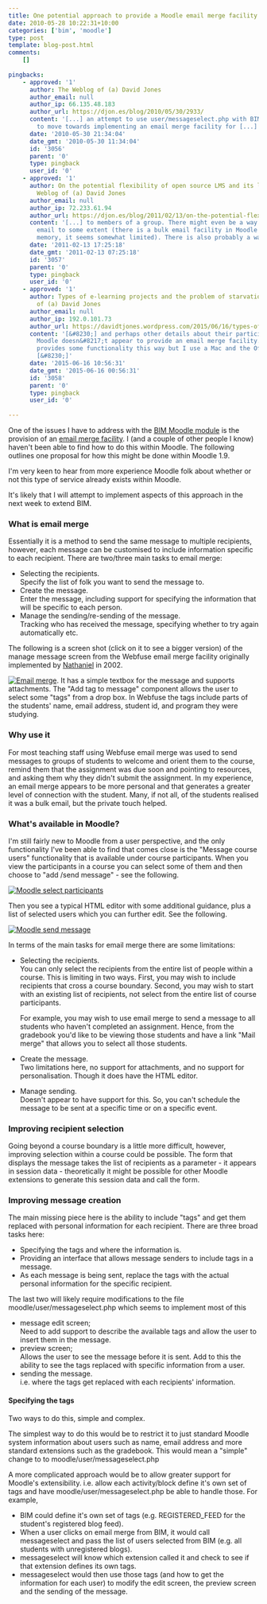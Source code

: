 ```yaml
---
title: One potential approach to provide a Moodle email merge facility
date: 2010-05-28 10:22:31+10:00
categories: ['bim', 'moodle']
type: post
template: blog-post.html
comments:
    []
    
pingbacks:
    - approved: '1'
      author: The Weblog of (a) David Jones
      author_email: null
      author_ip: 66.135.48.183
      author_url: https://djon.es/blog/2010/05/30/2933/
      content: '[...] an attempt to use user/messageselect.php with BIM in an attempt
        to move towards implementing an email merge facility for [...]'
      date: '2010-05-30 21:34:04'
      date_gmt: '2010-05-30 11:34:04'
      id: '3056'
      parent: '0'
      type: pingback
      user_id: '0'
    - approved: '1'
      author: On the potential flexibility of open source LMS and its limits &laquo; The
        Weblog of (a) David Jones
      author_email: null
      author_ip: 72.233.61.94
      author_url: https://djon.es/blog/2011/02/13/on-the-potential-flexibility-of-open-source-lms-and-its-limits/
      content: '[...] to members of a group. There might even be a way to customise that
        email to some extent (there is a bulk email facility in Moodle 1.9, but, from
        memory, it seems somewhat limited). There is also probably a way to do a [...]'
      date: '2011-02-13 17:25:18'
      date_gmt: '2011-02-13 07:25:18'
      id: '3057'
      parent: '0'
      type: pingback
      user_id: '0'
    - approved: '1'
      author: Types of e-learning projects and the problem of starvation | The Weblog
        of (a) David Jones
      author_email: null
      author_ip: 192.0.101.73
      author_url: https://davidtjones.wordpress.com/2015/06/16/types-of-e-learning-projects-and-the-problem-of-starvation/
      content: '[&#8230;] and perhaps other details about their participation in the course.
        Moodle doesn&#8217;t appear to provide an email merge facility. In theory Office
        provides some functionality this way but I use a Mac and the Office stuff never
        [&#8230;]'
      date: '2015-06-16 10:56:31'
      date_gmt: '2015-06-16 00:56:31'
      id: '3058'
      parent: '0'
      type: pingback
      user_id: '0'
    
---
```

One of the issues I have to address with the [BIM Moodle module](/blog2/research/bam-blog-aggregation-management/) is the provision of an [email merge facility](http://github.com/djplaner/BIM/issues#issue/4). I (and a couple of other people I know) haven't been able to find how to do this within Moodle. The following outlines one proposal for how this might be done within Moodle 1.9.

I'm very keen to hear from more experience Moodle folk about whether or not this type of service already exists within Moodle.

It's likely that I will attempt to implement aspects of this approach in the next week to extend BIM.

### What is email merge

Essentially it is a method to send the same message to multiple recipients, however, each message can be customised to include information specific to each recipient. There are two/three main tasks to email merge:

- Selecting the recipients.  
    Specify the list of folk you want to send the message to.
- Create the message.  
    Enter the message, including support for specifying the information that will be specific to each person.
- Manage the sending/re-sending of the message.  
    Tracking who has received the message, specifying whether to try again automatically etc.

The following is a screen shot (click on it to see a bigger version) of the manage message screen from the Webfuse email merge facility originally implemented by [Nathaniel](http://au.linkedin.com/pub/nathaniel-fitzgerald-hood/11/263/2b2) in 2002.

[![Email merge](images/4646252528_4d532369bb_m.jpg)](http://www.flickr.com/photos/david_jones/4646252528/ "Email merge by David T Jones, on Flickr"). It has a simple textbox for the message and supports attachments. The "Add tag to message" component allows the user to select some "tags" from a drop box. In Webfuse the tags include parts of the students' name, email address, student id, and program they were studying.

### Why use it

For most teaching staff using Webfuse email merge was used to send messages to groups of students to welcome and orient them to the course, remind them that the assignment was due soon and pointing to resources, and asking them why they didn't submit the assignment. In my experience, an email merge appears to be more personal and that generates a greater level of connection with the student. Many, if not all, of the students realised it was a bulk email, but the private touch helped.

### What's available in Moodle?

I'm still fairly new to Moodle from a user perspective, and the only functionality I've been able to find that comes close is the "Message course users" functionality that is available under course participants. When you view the participants in a course you can select some of them and then choose to "add /send message" - see the following.

[![Moodle select participants](images/4646283166_c2581b2a74_m.jpg)](http://www.flickr.com/photos/david_jones/4646283166/ "Moodle select participants by David T Jones, on Flickr")

Then you see a typical HTML editor with some additional guidance, plus a list of selected users which you can further edit. See the following.

[![Moodle send message](images/4646283576_786118a932_m.jpg)](http://www.flickr.com/photos/david_jones/4646283576/ "Moodle send message by David T Jones, on Flickr")

In terms of the main tasks for email merge there are some limitations:

- Selecting the recipients.  
    You can only select the recipients from the entire list of people within a course. This is limiting in two ways. First, you may wish to include recipients that cross a course boundary. Second, you may wish to start with an existing list of recipients, not select from the entire list of course participants.
    
    For example, you may wish to use email merge to send a message to all students who haven't completed an assignment. Hence, from the gradebook you'd like to be viewing those students and have a link "Mail merge" that allows you to select all those students.
    
- Create the message.  
    Two limitations here, no support for attachments, and no support for personalisation. Though it does have the HTML editor.
- Manage sending.  
    Doesn't appear to have support for this. So, you can't schedule the message to be sent at a specific time or on a specific event.

### Improving recipient selection

Going beyond a course boundary is a little more difficult, however, improving selection within a course could be possible. The form that displays the message takes the list of recipients as a parameter - it appears in session data - theoretically it might be possible for other Moodle extensions to generate this session data and call the form.

### Improving message creation

The main missing piece here is the ability to include "tags" and get them replaced with personal information for each recipient. There are three broad tasks here:

- Specifying the tags and where the information is.
- Providing an interface that allows message senders to include tags in a message.
- As each message is being sent, replace the tags with the actual personal information for the specific recipient.

The last two will likely require modifications to the file moodle/user/messageselect.php which seems to implement most of this

- message edit screen;  
    Need to add support to describe the available tags and allow the user to insert them in the message.
- preview screen;  
    Allows the user to see the message before it is sent. Add to this the ability to see the tags replaced with specific information from a user.
- sending the message.  
    i.e. where the tags get replaced with each recipients' information.

#### Specifying the tags

Two ways to do this, simple and complex.

The simplest way to do this would be to restrict it to just standard Moodle system information about users such as name, email address and more standard extensions such as the gradebook. This would mean a "simple" change to to moodle/user/messageselect.php

A more complicated approach would be to allow greater support for Moodle's extensibility. i.e. allow each activity/block define it's own set of tags and have moodle/user/messageselect.php be able to handle those. For example,

- BIM could define it's own set of tags (e.g. REGISTERED\_FEED for the student's registered blog feed).
- When a user clicks on email merge from BIM, it would call messageselect and pass the list of users selected from BIM (e.g. all students with unregistered blogs).
- messageselect will know which extension called it and check to see if that extension defines its own tags.
- messageselect would then use those tags (and how to get the information for each user) to modify the edit screen, the preview screen and the sending of the message.
